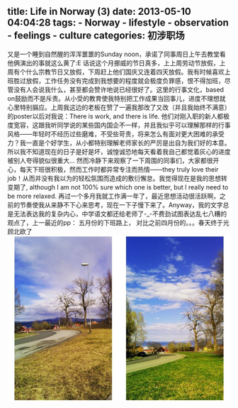 title: Life in Norway (3)
date: 2013-05-10 04:04:28
tags: 
    - Norway
    - lifestyle
    - observation
    - feelings
    - culture
categories: 初涉职场
---

又是一个睡到自然醒的浑浑噩噩的Sunday noon，承诺了同事周日上午去教堂看他俩演出的事就这么黄了:E
话说这个月挪威的节日真多，上上周劳动节放假，上周有个什么宗教节日又放假，下周赶上他们国庆又连着四天放假。我有时候喜欢上班胜过放假，工作任务没有完成到我想要的程度就会极度负罪感，恨不得加班，尽管没有人会说我什么，甚至都会赞许地说已经很好了。这里的行事文化，based on鼓励而不是斥责。从小受的教育使我特别把工作成果当回事儿，进度不理想就心里特别膈应。上周我这边的老板在赞了一遍我那改了又改（并且我始终不满意）的poster以后对我说：There is work, and there is life. 他们对刚入职的新人都极度宽容，这跟我听同学说的某些国内国企不一样，并且我似乎可以理解那样的行事风格——年轻时不经历过些磨难，不受些苛责，将来怎么有面对更大困难的承受力？我一直是个好学生，从小都特别理解老师家长的严厉是出自为我们好的本意。所以我不知道现在的日子是好是坏，诚惶诚恐地每天看着我自己都觉着灰心的进度被别人夸得貌似很重大... 然而冷静下来观察了一下周围的同事们，大家都很开心，每天下班很积极，然而工作时都异常专注而热情——they truly love their job！从而并没有我以为的轻松氛围而造成的敷衍懈怠。我觉得现在是我的思想转变期了, although I am not 100% sure which one is better, but I really need to be more relaxed. 再过一个多月我就工作满一年了，最近思想活动很活跃啊，之前的节奏使我从来静不下心来思考，现在一下子慢下来了。Anyway，我的文字总是无法表达我的复杂内心，中学语文都还给老师了-_-不费劲试图表达乱七八糟的观点了，上一最近的pp：
五月份的下班路上， 对比之前四月份的。。。春天终于光顾北欧了
![](/picture/nor3.jpg)
